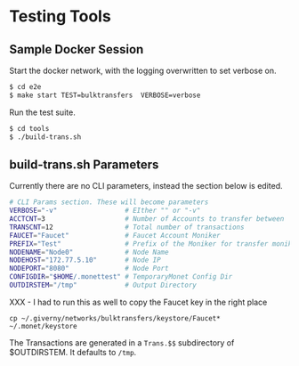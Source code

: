 # Testing Tools

## Sample Docker Session

Start the docker network, with the logging overwritten to set verbose on. 

```bash
$ cd e2e
$ make start TEST=bulktransfers  VERBOSE=verbose
```
Run the test suite. 

```bash
$ cd tools
$ ./build-trans.sh
```

## build-trans.sh Parameters

Currently there are no CLI parameters, instead the section below is edited. 

```bash
# CLI Params section. These will become parameters
VERBOSE="-v"                 # EIther "" or "-v"
ACCTCNT=3                    # Number of Accounts to transfer between       
TRANSCNT=12                  # Total number of transactions 
FAUCET="Faucet"              # Faucet Account Moniker
PREFIX="Test"                # Prefix of the Moniker for transfer monikers   
NODENAME="Node0"             # Node Name
NODEHOST="172.77.5.10"       # Node IP
NODEPORT="8080"              # Node Port
CONFIGDIR="$HOME/.monettest" # TemporaryMonet Config Dir
OUTDIRSTEM="/tmp"            # Output Directory
```

XXX - I had to run this as well to copy the Faucet key in the right place

```
cp ~/.giverny/networks/bulktransfers/keystore/Faucet* ~/.monet/keystore
```

The Transactions are generated in a ``Trans.$$`` subdirectory of $OUTDIRSTEM. 
It defaults to ``/tmp``.